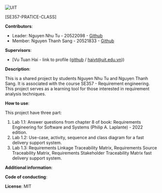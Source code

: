 ![UIT](https://img.shields.io/badge/from-UIT%20VNUHCM-blue?style=for-the-badge&link=https%3A%2F%2Fwww.uit.edu.vn%2F)

[SE357-PRATICE-CLASS]

**Contributors**:

- Leader: Nguyen Nhu Tu - 20522098 - [Github](https://github.com/NguyenNhuTu09) 
- Member: Nguyen Thanh Sang - 20521833 - [Github](https://github.com/sang1833)

**Supervisors**:

- [Vu Tuan Hai - link to profile ([github](https://github.com/vutuanhai237) / haivt@uit.edu.vn))

**Description**: 

This is a shared project by students Nguyen Nhu Tu and Nguyen Thanh Sang. It is associated with the course SE357 - Requirement engineering. This project serves as a learning tool for those interested in requirement analysis techniques.

**How to use**: 

This project have three part:
<ol>
<li>Lab 1.1: Answer questions from chapter 8 of book: Requirements Engineering for Software and Systems (Philip A. Laplante) - 2022 edition. </li>
<li>Lab 1.2: Use-case, activity, sequence and class diagram for a fast delivery support system. </li>
<li>Lab 1.3: Requirements Linkage Traceability Matrix, Requirements Source Traceability Matrix, Requirements Stakeholder Traceability Matrix fast delivery support system. </li>
</ol>

**Additional information**:

**Code of conducting**:

**License**: MIT
